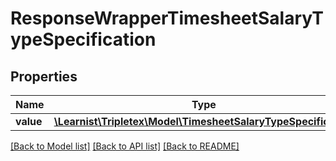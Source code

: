 # ResponseWrapperTimesheetSalaryTypeSpecification

## Properties
Name | Type | Description | Notes
------------ | ------------- | ------------- | -------------
**value** | [**\Learnist\Tripletex\Model\TimesheetSalaryTypeSpecification**](TimesheetSalaryTypeSpecification.md) |  | [optional] 

[[Back to Model list]](../../README.md#documentation-for-models) [[Back to API list]](../../README.md#documentation-for-api-endpoints) [[Back to README]](../../README.md)

